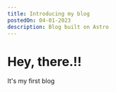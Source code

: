 ```yaml
---
title: Introducing my blog
postedOn: 04-01-2023
description: Blog built on Astro
---
```


# Hey, there.!!

It's my first blog

